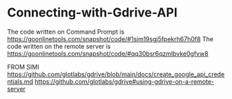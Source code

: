# Connecting-with-Gdrive-API
The code written on Command Prompt is https://goonlinetools.com/snapshot/code/#1sim19sgj5fpekrh67h0f8
The code written on the remote server is https://goonlinetools.com/snapshot/code/#qq30bsr6qzmlbvke0gfvw8

FROM SIMI
https://github.com/glotlabs/gdrive/blob/main/docs/create_google_api_credentials.md
https://github.com/glotlabs/gdrive#using-gdrive-on-a-remote-server
